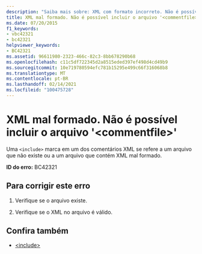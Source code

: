 ```yaml
---
description: "Saiba mais sobre: XML com formato incorreto. Não é possível incluir o arquivo '<commentfile>'"
title: XML mal formado. Não é possível incluir o arquivo '<commentfile>'
ms.date: 07/20/2015
f1_keywords:
- vbc42321
- bc42321
helpviewer_keywords:
- BC42321
ms.assetid: 96611980-2323-466c-82c3-8bb678290b68
ms.openlocfilehash: c11c5df722345d2a8515eded397ef498d4cd49b9
ms.sourcegitcommit: 10e719780594efc781b15295e499c66f316068b8
ms.translationtype: MT
ms.contentlocale: pt-BR
ms.lasthandoff: 02/14/2021
ms.locfileid: "100475728"
---
```

# <a name="badly-formed-xml-file-commentfile-cannot-be-included"></a>XML mal formado. Não é possível incluir o arquivo '\<commentfile>'

Uma `<include>` marca em um dos comentários XML se refere a um arquivo que não existe ou a um arquivo que contém XML mal formado.  
  
 **ID do erro:** BC42321  
  
## <a name="to-correct-this-error"></a>Para corrigir este erro  
  
1. Verifique se o arquivo existe.  
  
2. Verifique se o XML no arquivo é válido.  
  
## <a name="see-also"></a>Confira também

- [\<include>](../language-reference/xmldoc/include.md)
